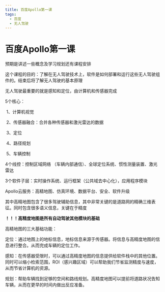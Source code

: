 ```yaml
---
title: 百度Apollo第一课
tags:
  - 百度
  - 无人驾驶
---
```


# 百度Apollo第一课

预期是讲述一些概念及学习规划还有课程安排

这个课程的目的：了解在无人驾驶技术上，软件是如何部署和运行这些无人驾驶组件的。结束后将了解无人驾驶的基本原理

无人驾驶最重要的就是感知和定位，由计算机和传感器完成

5个核心：

​	1、计算机视觉

​	2、传感器融合：合并各种传感器和激光雷达的数据

​	3、定位

​	4、路径规划

​	5、车辆控制



4个线控：控制区域网络 （车辆内部通信）、全球定位系统、惯性测量装置、激光雷达

3个软件子层：实时操作系统、运行框架（公共域去中心化），应用程序模块



Apollo云服务：高精地图、仿真环境、数据平台、安全、软件升级

其中高精地图包含了很多驾驶辅助信息，其中非常关键的是道路网的精确三维表征。同时包含很多语义信息，关键在于精度

**！！！高精度地图是所有自动驾驶其他模块的基础**

高精地图的三大基础功能：

定位：通过地图上的地标信息，地标信息来源于传感器。将信息与高精度地图的信息进行整合。从而完成车辆的定位工作。

感知：在传感器受限时，可以通过高精度地图的信息提供给软件栈中的其他位置。同时可以缩小检索范围，ROI（感兴趣区域）可以帮助我们节省监测精度与速度，从而节省计算机的资源。

规划：帮助车辆找到足够的空间和路线规划。高精度地图可以提前将道路状况告知车辆，从而在更早的时间内做出反应准备。